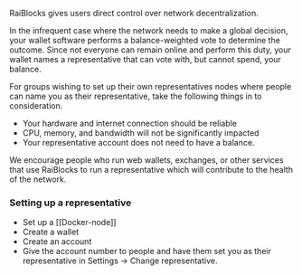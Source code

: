 RaiBlocks gives users direct control over network decentralization.  

In the infrequent case where the network needs to make a global decision, your wallet software performs a balance-weighted vote to determine the outcome.  Since not everyone can remain online and perform this duty, your wallet names a representative that can vote with, but cannot spend, your balance.

For groups wishing to set up their own representatives nodes where people can name you as their representative, take the following things in to consideration.
* Your hardware and internet connection should be reliable  
* CPU, memory, and bandwidth will not be significantly impacted  
* Your representative account does not need to have a balance.

We encourage people who run web wallets, exchanges, or other services that use RaiBlocks to run a representative which will contribute to the health of the network.

### Setting up a representative
* Set up a [[Docker-node]]
* Create a wallet
* Create an account
* Give the account number to people and have them set you as their representative in Settings -> Change representative.